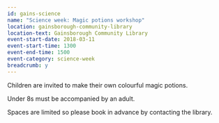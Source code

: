 ```yaml
---
id: gains-science
name: "Science week: Magic potions workshop"
location: gainsborough-community-library
location-text: Gainsborough Community Library
event-start-date: 2018-03-11
event-start-time: 1300
event-end-time: 1500
event-category: science-week
breadcrumb: y
---
```


Children are invited to make their own colourful magic potions.

Under 8s must be accompanied by an adult.

Spaces are limited so please book in advance by contacting the library.
